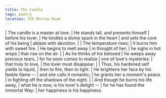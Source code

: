 ```yaml
---
title: The Candle
tags: poetry
location: 325 Morrow Road
---
```


| The candle is a master at love.
| He stands tall, and presents himself
| before his lover.
| He kindles a divine spark in the heart
| and sets the core of his being
| ablaze with devotion.
|
| The temperature rises:
| it burns him with sweet fire.
| He begins to melt away
| in thought of her;
| he sighs in hot wisps
| that rise on the air.
|
| As he thinks of his beloved
| he weeps away precious tears,
| for he soon comes to realize
| one of love's mysteries:
| that truly to love,
| the lover must disappear.
|
| Thus, his hardened self yields to liquid,
| then to fire, then to light.
| He brightens her face by his feeble flame --
| and she calls it romantic;
| he grants her a moment's peace
| in fighting off the shadows of the night.
|
| And though he burns his life away,
| what he is now, is his lover's delight --
| for he has found the immortal Way:
| her happiness is his happiness.
